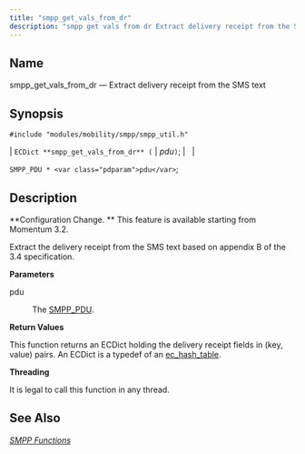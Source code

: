 ```yaml
---
title: "smpp_get_vals_from_dr"
description: "smpp get vals from dr Extract delivery receipt from the SMS text EC Dict smpp get vals from dr pdu SMPP PDU pdu Configuration Change This feature is available starting from Momentum 3 2 Extract the delivery receipt from the SMS text based on appendix B of the 3 4..."
---
```


<a name="apis.smpp_get_vals_from_dr"></a> 
## Name

smpp_get_vals_from_dr — Extract delivery receipt from the SMS text

## Synopsis

`#include "modules/mobility/smpp/smpp_util.h"`

| `ECDict **smpp_get_vals_from_dr** (` | <var class="pdparam">pdu</var>`)`; |   |

`SMPP_PDU * <var class="pdparam">pdu</var>`;<a name="idp61428400"></a> 
## Description

**Configuration Change. ** This feature is available starting from Momentum 3.2.

Extract the delivery receipt from the SMS text based on appendix B of the 3.4 specification.

**<a name="idp61431344"></a> Parameters**

<dl class="variablelist">

<dt>pdu</dt>

<dd>

The [SMPP_PDU](/momentum/3/3-api/structs-smpp-pdu).

</dd>

</dl>

**<a name="idp61434752"></a> Return Values**

This function returns an ECDict holding the delivery receipt fields in (key, value) pairs. An ECDict is a typedef of an [ec_hash_table](/momentum/3/3-api/structs-ec-hash-table).

**<a name="idp61436496"></a> Threading**

It is legal to call this function in any thread.

<a name="idp61437600"></a> 
## See Also

[*SMPP Functions*](/momentum/3/3-api/smpp)